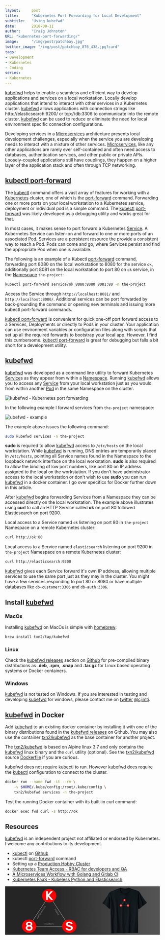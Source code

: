 ```yaml
---
layout:     post
title:      "Kubernetes Port Forwarding for Local Development"
subtitle:   "Using kubefwd"
date:       2018-08-11
author:     "Craig Johnston"
URL: "kubernetes-port-forwarding/"
image:      "/img/post/patchbay.jpg"
twitter_image: "/img/post/patchbay_876_438.jpg?card"
tags:
- Development
- Kubernetes
- Coding
series:
- Kubernetes
---
```



[kubefwd] helps to enable a seamless and efficient way to develop applications and services on a local workstation. Locally develop applications that intend to interact with other services in a Kubernetes cluster. [kubefwd] allows applications with connection strings like http://elasticsearch:9200/ or tcp://db:3306 to communicate into the remote cluster. [kubefwd] can be used to reduce or eliminate the need for local environment specific connection configurations.

Developing services in a [Microservices] architecture presents local development challenges, especially when the service you are developing needs to interact with a mixture of other services. [Microservices], like any other applications are rarely ever self-contained and often need access to databases, authentication services, and other public or private APIs. Loosely-coupled applications still have couplings, they happen on a higher layer of the application stack and often through TCP networking.

## [kubectl port-forward][port-forward]

The [kubectl] command offers a vast array of features for working with a [Kubernetes] cluster, one of which is the [port-forward] command. Forwarding one or more ports on your local workstation to a Kubernetes service, deployment or individual pod is a simple command. The [kubectl] [port-forward] was likely developed as a debugging utility and works great for that.

In most cases, it makes sense to port forward a Kubernetes [Service]. A Kubernetes Service can listen-on and forward to one or more ports of an associated [Pod]. Services are a persistent resource the provide a consistent way to reach a Pod. Pods can come and go, where Services persist and find the appropriate Pod when one is available.

The following is an example of a Kubectl [port-forward] command, forwarding port 8080 on the local workstation to 8080 for the service `ok`, additionally port 8081 on the local workstation to port 80 on `ok` service, in the [Namespace] `the-project`:

```bash
kubectl port-forward service/ok 8080:8080 8081:80 -n the-project
```

Access the Service through `http://localhost:8081/` and `http://localhost:8080/`. Additional services can be port forwarded by back-grounding the command or opening new terminals and issuing more kubectl port-forward commands.

[kubectl port-forward][port-forward] is convenient for quick one-off port forward access to a Services, Deployments or directly to Pods in your cluster. Your application can use environment variables or configuration files along with scripts that set up all the required forwards to bootstrap your local app. However, I find this cumbersome. [kubectl port-forward][port-forward] is great for debugging but falls a bit short for a development utility.

## [kubefwd]

[kubefwd] was developed as a command line utility to forward Kubernetes [Service]s as they appear from within a [Namespace]. Running [kubefwd] allows you to access any [Service] from your local workstation just as you would from within another [Pod] in the same Namespace on the cluster.

![kubefwd - Kubernetes port forwarding](/images/content/kubefwd-net.png)

In the following example I forward services from `the-project` namespace:

![ubefwd - example](https://raw.githubusercontent.com/txn2/kubefwd/master/kubefwd_ani.gif)

The example above issues the following command:

```bash
sudo kubefwd services -n the-project
```

**sudo** is required to allow [kubefwd] access to `/etc/hosts` on the local workstation. While [kubefwd] is running, DNS entries are temporarily placed in `/etc/hosts`, pointing all Service names found in the Namespace to the loopback network interface on the local workstation. **sudo** is also required to allow the binding of low port numbers, like port 80 on IP address assigned to the local on the workstation. If you don't have administrator access to the local workstation or don't wish to use **sudo** you can run [kubefwd] in a docker container. I go over specifics for Docker further down in this article.

After [kubefwd] begins forwarding Services from a Namespace they can be accessed directly on the local workstation. The example above illustrates using **curl** to call an HTTP Service called **ok** on port 80 followed Elasticsearch on port 9200.

Local access to a Service named `ok` listening on port 80 in `the-project` Namespace on a remote Kubernetes cluster:
```bash
curl http://ok:80
```

Local access to a Service named `elasticsearch` listening on port 9200 in `the-project` Namespace on a remote Kubernetes cluster:
```bash
curl http://elasticsearch:9200
```

[kubefwd] gives each Service forward it's own IP address, allowing multiple services to use the same port just as they may in the cluster. You might have a few services responding to port 80 or 8080 or have multiple databases like `db-customer:3306` and `db-auth:3306`.

## Install [kubefwd]

### MacOs
Installing [kubefwd] on MacOs is simple with [homebrew](http://brew.sh/):

```bash
brew install txn2/tap/kubefwd
```

### Linux
Check the [kubefwd releases] section on [Github] for pre-compiled binary distributions as **.deb**, **.rpm**, **.snap** and **.tar.gz** for Linux based operating systems or Docker containers.

### Windows
[kubefwd] is not tested on Windows. If you are interested in testing and developing [kubefwd] for windows, please contact me on [twitter] [@cjimti].


## [kubefwd] in Docker

Add [kubefwd] to an existing docker container by installing it with one of the binary distributions found in the [kubefwd releases] on Github. You may also use the container [txn2/kubefwd] as the base container for another project.

The [txn2/kubefwd] is based on Alpine linux 3.7 and only contains the [kubefwd] linux binary and the `curl` utility (optional).  See the [txn2/kubefwd] source [Dockerfile] if you are curious.

[kubefwd] does not require [kubectl] to run. However [kubefwd] does require the [kubectl] configuration to connect to the cluster.

```bash
docker run --name fwd -it --rm \
    -v $HOME/.kube/config:/root/.kube/config \
    txn2/kubefwd services -n the-project
```

Test the running Docker container with its built-in curl command:

```bash
docker exec fwd curl -s http://ok
```

## Resources

[kubefwd] is an independent project not affiliated or endorsed by Kubernetes. I welcome any contributions to its development.

- [kubectl] on [Github]
- kubectl [port-forward] command
- Setting up a [Production Hobby Cluster]
- [Kubernetes Team Access - RBAC for developers and QA]
- [A Microservices Workflow with Golang and Gitlab CI]
- [Kubernetes FaaS - Kubeless Python and Elasticsearch]

[![k8s performance hobby clusters](https://github.com/cjimti/mk/raw/master/images/content/k8s-tshirt-banner.jpg)](https://amzn.to/2IOe8Yu)



[Kubernetes FaaS - Kubeless Python and Elasticsearch]:/fass-kubeless-kubernetes/
[A Microservices Workflow with Golang and Gitlab CI]:/gitlabci-golang-microservices/
[Kubernetes Team Access - RBAC for developers and QA]:/team-kubernetes-remote-access/
[Production Hobby Cluster]:/hobby-cluster/
[Dockerfile]:https://github.com/txn2/kubefwd/blob/master/Dockerfile
[txn2/kubefwd]:https://hub.docker.com/r/txn2/kubefwd/
[@cjimti]: https://twitter.com/cjimti
[twitter]: https://twitter.com/cjimti
[Github]: https://github.com/txn2/kubefwd
[kubefwd releases]:https://github.com/txn2/kubefwd/releases
[Microservices]:https://microservices.io/
[kubectl]:https://kubernetes.io/docs/reference/kubectl/overview/
[Kubernetes]:https://kubernetes.io/
[port-forward]:https://kubernetes.io/docs/reference/generated/kubectl/kubectl-commands#port-forward
[kubefwd]:https://github.com/txn2/kubefwd
[Service]:https://kubernetes.io/docs/concepts/services-networking/service/
[Pod]:https://kubernetes.io/docs/concepts/workloads/pods/pod/
[Namespace]:https://kubernetes.io/docs/concepts/overview/working-with-objects/namespaces/